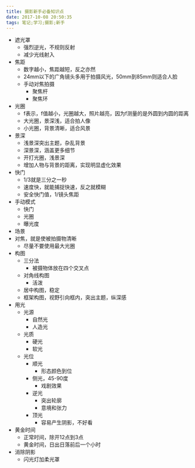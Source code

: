 ```yaml
---
title: 摄影新手必备知识点
date: 2017-10-08 20:50:35
tags: 笔记;学习;摄影;新手
---
```

- 遮光罩
    - 强烈逆光，不规则反射
    - 减少光线射入
- 焦距
    - 数字越小，焦距越短，反之亦然
    - 24mm以下的广角镜头多用于拍摄风光，50mm到85mm则适合人脸
    - 手动对焦拍摄
        - 聚焦杆
        - 聚焦环
- 光圈
    - f表示，f值越小，光圈越大，照片越亮，因为f测量的是外圆到内圆的距离
    - 大光圈，景深浅，适合拍人像
    - 小光圈，背景清晰，适合风景
- 景深
    - 浅景深突出主题，杂乱背景
    - 深景深，涵盖更多细节
    - 开打光圈，浅景深
    - 增加人物与背景的距离，实现明显虚化效果
- 快门
    - 1/3就是三分之一秒
    - 速度快，就能捕捉快速，反之就模糊
    - 安全快门值，1/镜头焦距
- 手动模式
    - 快门
    - 光圈
    - 曝光度
- 场景
- 对焦，就是使被拍摄物清晰
    - 尽量不要使用最大光圈
- 构图
    - 三分法
        - 被摄物体放在四个交叉点
    - 对角线构图
        - 活泼
    - 居中构图，稳定
    - 框架构图，视野引向框内，突出主题，纵深感
- 用光
    - 光源
        - 自然光
        - 人造光
    - 光质
        - 硬光
        - 软光
    - 光位
        - 顺光
            - 形态颜色到位
        - 侧光，45-90度
            - 戏剧效果
        - 逆光
            - 突出轮廓
            - 意境和张力
        - 顶光
            - 容易产生阴影，不好看
- 黄金时间
    - 正常时间，除开12点到3点
    - 黄金时间，日出日落前后一个小时
- 消除阴影	
    - 闪光灯加柔光罩